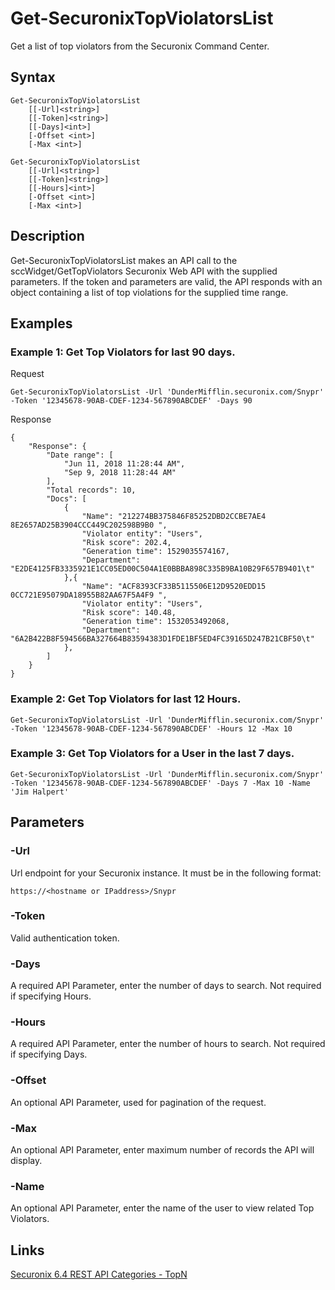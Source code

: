 # Get-SecuronixTopViolatorsList
Get a list of top violators from the Securonix Command Center.

## Syntax
```
Get-SecuronixTopViolatorsList
    [[-Url]<string>]
    [[-Token]<string>]
    [[-Days]<int>]
    [-Offset <int>]
    [-Max <int>]
```

```
Get-SecuronixTopViolatorsList
    [[-Url]<string>]
    [[-Token]<string>]
    [[-Hours]<int>]
    [-Offset <int>]
    [-Max <int>]
```

## Description
Get-SecuronixTopViolatorsList makes an API call to the sccWidget/GetTopViolators Securonix Web API with the supplied parameters. If the token and parameters are valid, the API responds with an object containing a list of top violations for the supplied time range.

## Examples

### Example 1: Get Top Violators for last 90 days.
Request
```
Get-SecuronixTopViolatorsList -Url 'DunderMifflin.securonix.com/Snypr' -Token '12345678-90AB-CDEF-1234-567890ABCDEF' -Days 90
```

Response
```
{ 
    "Response": { 
        "Date range": [ 
            "Jun 11, 2018 11:28:44 AM", 
            "Sep 9, 2018 11:28:44 AM" 
        ], 
        "Total records": 10, 
        "Docs": [ 
            { 
                "Name": "212274BB375846F85252DBD2CCBE7AE4 8E2657AD25B3904CCC449C202598B9B0 ", 
                "Violator entity": "Users", 
                "Risk score": 202.4, 
                "Generation time": 1529035574167, 
                "Department": "E2DE4125FB3335921E1CC05ED00C504A1E0BBBA898C335B9BA10B29F657B9401\t"
            },{ 
                "Name": "ACF8393CF33B5115506E12D9520EDD15 0CC721E95079DA18955B82AA67F5A4F9 ", 
                "Violator entity": "Users", 
                "Risk score": 140.48, 
                "Generation time": 1532053492068, 
                "Department": "6A2B422B8F594566BA327664B83594383D1FDE1BF5ED4FC39165D247B21CBF50\t"
            },
        ]
    } 
}
```

### Example 2: Get Top Violators for last 12 Hours.
```
Get-SecuronixTopViolatorsList -Url 'DunderMifflin.securonix.com/Snypr' -Token '12345678-90AB-CDEF-1234-567890ABCDEF' -Hours 12 -Max 10
```

### Example 3: Get Top Violators for a User in the last 7 days.
```
Get-SecuronixTopViolatorsList -Url 'DunderMifflin.securonix.com/Snypr' -Token '12345678-90AB-CDEF-1234-567890ABCDEF' -Days 7 -Max 10 -Name 'Jim Halpert'
```

## Parameters

### -Url
Url endpoint for your Securonix instance.
It must be in the following format:
```
https://<hostname or IPaddress>/Snypr
```
### -Token
Valid authentication token.

### -Days
A required API Parameter, enter the number of days to search. Not required if specifying Hours.

### -Hours
A required API Parameter, enter the number of hours to search. Not required if specifying Days.

### -Offset
An optional API Parameter, used for pagination of the request.

### -Max
An optional API Parameter, enter maximum number of records the API will display.

### -Name
An optional API Parameter, enter the name of the user to view related Top Violators.

## Links
[Securonix 6.4 REST API Categories - TopN ](https://documentation.securonix.com/onlinedoc/Content/6.4%20Cloud/Content/SNYPR%206.4/6.4%20Guides/Web%20Services/6.4_REST%20API%20Categories.htm#TopN)